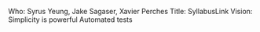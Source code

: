 Who: Syrus Yeung, Jake Sagaser, Xavier Perches
Title: SyllabusLink
Vision: Simplicity is powerful
Automated tests
